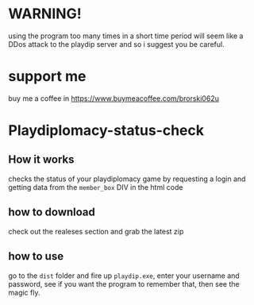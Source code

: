 # WARNING!
using the program too many times in a short time period will seem like a DDos attack to the playdip server and so i suggest you be careful.

# support me
buy me a coffee in https://www.buymeacoffee.com/brorski062u

# Playdiplomacy-status-check

## How it works
checks the status of your playdiplomacy game by requesting a login and getting data from the `member_box` DIV in the html code

## how to download
check out the realeses section and grab the latest zip

## how to use
 go to the `dist` folder and fire up `playdip.exe`, enter your username and password, see if you want the program to remember that, then see the magic fly.
